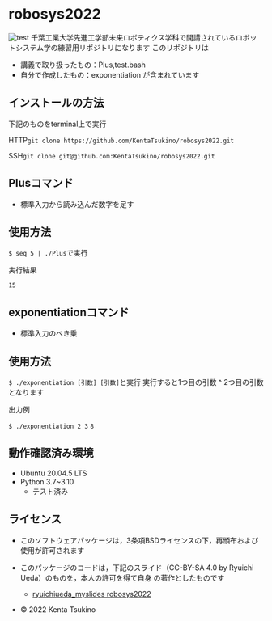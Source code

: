 # robosys2022

![test](https://github.com/KentaTsukino/robosys2022/actions/workflows/test.yml/badge.svg)
千葉工業大学先進工学部未来ロボティクス学科で開講されているロボットシステム学の練習用リポジトリになります
このリポジトリは
* 講義で取り扱ったもの：Plus,test.bash
* 自分で作成したもの：exponentiation
が含まれています

## インストールの方法
下記のものをterminal上で実行

HTTP```git clone https://github.com/KentaTsukino/robosys2022.git```

SSH```git clone git@github.com:KentaTsukino/robosys2022.git```

## Plusコマンド
* 標準入力から読み込んだ数字を足す
## 使用方法
```$ seq 5 | ./Plus```で実行

実行結果

```15```

## exponentiationコマンド
* 標準入力のべき乗
## 使用方法
```$ ./exponentiation [引数] [引数]```と実行
実行すると1つ目の引数 ^ 2つ目の引数となります

出力例

```$ ./exponentiation 2 3```
```8```
## 動作確認済み環境
* Ubuntu 20.04.5 LTS
* Python 3.7~3.10
  * テスト済み

## ライセンス
* このソフトウェアパッケージは，3条項BSDライセンスの下，再頒布および使用が許可されます
* このパッケージのコードは，下記のスライド（CC-BY-SA 4.0 by Ryuichi Ueda）のものを，本人の許可を得て自身    の著作としたものです

  * [ryuichiueda_myslides robosys2022]( https://github.com/ryuichiueda/my_slides/tree/master/robosys_2022)
* © 2022 Kenta Tsukino
